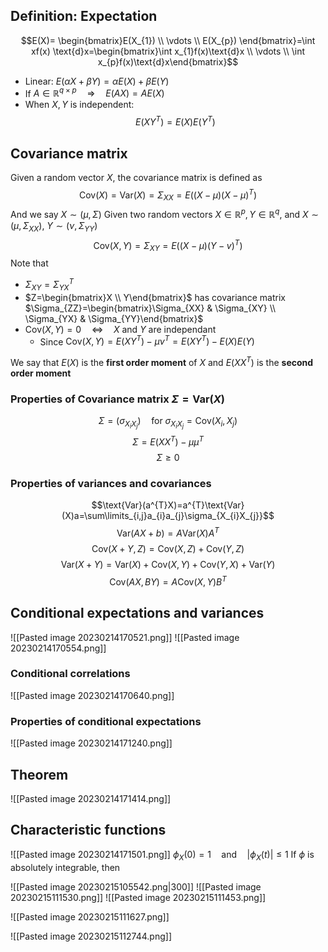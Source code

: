 ## Definition: Expectation
$$E(X)= \begin{bmatrix}E(X_{1}) \\ \vdots \\ E(X_{p}) \end{bmatrix}=\int xf(x) \text{d}x=\begin{bmatrix}\int x_{1}f(x)\text{d}x \\ \vdots \\ \int x_{p}f(x)\text{d}x\end{bmatrix}$$
* Linear: $E(\alpha X+\beta Y)= \alpha E(X) + \beta E(Y)$
* If $A\in \mathbb{R}^{q \times p} \quad\Rightarrow\quad E(AX)=AE(X)$ 
* When $X,Y$ is independent:
$$E(XY^{T})=E(X)E(Y^{T})$$
## Covariance matrix
Given a random vector $X$, the covariance matrix is defined as
$$\text{Cov}(X)=\text{Var}(X)=\Sigma_{XX}=E((X-\mu)(X-\mu)^{T})$$
And we say $X\sim(\mu, \Sigma)$ 
Given two random vectors $X\in \mathbb{R}^{p}, Y\in \mathbb{R}^{q}$, and $X\sim(\mu, \Sigma_{XX})$,  $Y\sim(\nu,\Sigma_{YY})$ 
$$\text{Cov}(X,Y)=\Sigma_{XY}=E((X-\mu)(Y-v)^{T})$$
Note that
* $\Sigma_{XY}=\Sigma_{YX}^{T}$ 
* $Z=\begin{bmatrix}X \\ Y\end{bmatrix}$ has covariance matrix $\Sigma_{ZZ}=\begin{bmatrix}\Sigma_{XX} & \Sigma_{XY} \\ \Sigma_{YX} & \Sigma_{YY}\end{bmatrix}$
* $\text{Cov}(X,Y)=0 \quad\Leftrightarrow\quad X$ and $Y$ are independant
	* Since $\text{Cov}(X,Y)=E(XY^{T})-\mu \nu^{T}=E(XY^{T})-E(X)E(Y)$

We say that $E(X)$ is the **first order moment** of $X$ and $E(XX^{T})$ is the **second order moment**

### Properties of Covariance matrix $\Sigma=\text{Var}(X)$
$$\Sigma=(\sigma_{X_{i}X_{j}})\quad\text{for }\sigma_{X_{i}X_{j}}=\text{Cov}(X_{i},X_{j})$$
$$\Sigma=E(XX^{T})-\mu \mu^T$$
$$\Sigma\ge0$$
### Properties of variances and covariances
$$\text{Var}(a^{T}X)=a^{T}\text{Var}(X)a=\sum\limits_{i,j}a_{i}a_{j}\sigma_{X_{i}X_{j}}$$
$$\text{Var}(AX+b)=A \text{Var}(X)A^{T}$$
$$\text{Cov}(X+Y,Z)=\text{Cov}(X,Z)+\text{Cov}(Y,Z)$$
$$\text{Var}(X+Y)=\text{Var}(X)+\text{Cov}(X,Y)+\text{Cov}(Y,X)+\text{Var}(Y)$$
$$\text{Cov}(AX,BY)=A \text{Cov}(X,Y)B^{T}$$
## Conditional expectations and variances
![[Pasted image 20230214170521.png]]
![[Pasted image 20230214170554.png]]
### Conditional correlations
![[Pasted image 20230214170640.png]]
### Properties of conditional expectations
![[Pasted image 20230214171240.png]]

## Theorem
![[Pasted image 20230214171414.png]]

## Characteristic functions
![[Pasted image 20230214171501.png]]
$\phi_{X}(0)=1 \quad \text{and}\quad |\phi_{X}(t)|\le1$
If $\phi$ is absolutely integrable, then

![[Pasted image 20230215105542.png|300]]
![[Pasted image 20230215111530.png]]
![[Pasted image 20230215111453.png]]

![[Pasted image 20230215111627.png]]

![[Pasted image 20230215112744.png]]